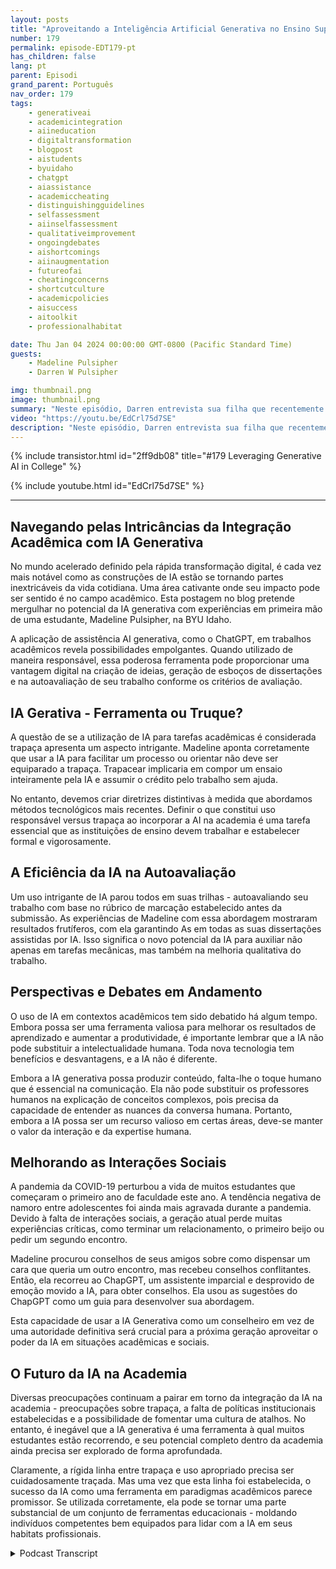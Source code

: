 ```yaml
---
layout: posts
title: "Aproveitando a Inteligência Artificial Generativa no Ensino Superior"
number: 179
permalink: episode-EDT179-pt
has_children: false
lang: pt
parent: Episodi
grand_parent: Português
nav_order: 179
tags:
    - generativeai
    - academicintegration
    - aiineducation
    - digitaltransformation
    - blogpost
    - aistudents
    - byuidaho
    - chatgpt
    - aiassistance
    - academiccheating
    - distinguishingguidelines
    - selfassessment
    - aiinselfassessment
    - qualitativeimprovement
    - ongoingdebates
    - aishortcomings
    - aiinaugmentation
    - futureofai
    - cheatingconcerns
    - shortcutculture
    - academicpolicies
    - aisuccess
    - aitoolkit
    - professionalhabitat

date: Thu Jan 04 2024 00:00:00 GMT-0800 (Pacific Standard Time)
guests:
    - Madeline Pulsipher
    - Darren W Pulsipher

img: thumbnail.png
image: thumbnail.png
summary: "Neste episódio, Darren entrevista sua filha que recentemente concluiu seu primeiro semestre na faculdade sobre sua experiência ao usar a tecnologia de IA generativa em seus estudos acadêmicos. Ela descreve os desafios e sucessos associados à utilização dessa ferramenta transformadora."
video: "https://youtu.be/EdCrl75d7SE"
description: "Neste episódio, Darren entrevista sua filha que recentemente concluiu seu primeiro semestre na faculdade sobre sua experiência ao usar a tecnologia de IA generativa em seus estudos acadêmicos. Ela descreve os desafios e sucessos associados à utilização dessa ferramenta transformadora."
---
```


<div>
{% include transistor.html id="2ff9db08" title="#179 Leveraging Generative AI in College" %}

{% include youtube.html id="EdCrl75d7SE" %}
</div>

---

## Navegando pelas Intricâncias da Integração Acadêmica com IA Generativa

No mundo acelerado definido pela rápida transformação digital, é cada vez mais notável como as construções de IA estão se tornando partes inextricáveis da vida cotidiana. Uma área cativante onde seu impacto pode ser sentido é no campo acadêmico. Esta postagem no blog pretende mergulhar no potencial da IA generativa com experiências em primeira mão de uma estudante, Madeline Pulsipher, na BYU Idaho.

A aplicação de assistência AI generativa, como o ChatGPT, em trabalhos acadêmicos revela possibilidades empolgantes. Quando utilizado de maneira responsável, essa poderosa ferramenta pode proporcionar uma vantagem digital na criação de ideias, geração de esboços de dissertações e na autoavaliação de seu trabalho conforme os critérios de avaliação.

## IA Gerativa - Ferramenta ou Truque?

A questão de se a utilização de IA para tarefas acadêmicas é considerada trapaça apresenta um aspecto intrigante. Madeline aponta corretamente que usar a IA para facilitar um processo ou orientar não deve ser equiparado a trapaça. Trapacear implicaria em compor um ensaio inteiramente pela IA e assumir o crédito pelo trabalho sem ajuda.

No entanto, devemos criar diretrizes distintivas à medida que abordamos métodos tecnológicos mais recentes. Definir o que constitui uso responsável versus trapaça ao incorporar a AI na academia é uma tarefa essencial que as instituições de ensino devem trabalhar e estabelecer formal e vigorosamente.

## A Eficiência da IA na Autoavaliação

Um uso intrigante de IA parou todos em suas trilhas - autoavaliando seu trabalho com base no rúbrico de marcação estabelecido antes da submissão. As experiências de Madeline com essa abordagem mostraram resultados frutíferos, com ela garantindo As em todas as suas dissertações assistidas por IA. Isso significa o novo potencial da IA para auxiliar não apenas em tarefas mecânicas, mas também na melhoria qualitativa do trabalho.

## Perspectivas e Debates em Andamento

O uso de IA em contextos acadêmicos tem sido debatido há algum tempo. Embora possa ser uma ferramenta valiosa para melhorar os resultados de aprendizado e aumentar a produtividade, é importante lembrar que a IA não pode substituir a intelectualidade humana. Toda nova tecnologia tem benefícios e desvantagens, e a IA não é diferente.

Embora a IA generativa possa produzir conteúdo, falta-lhe o toque humano que é essencial na comunicação. Ela não pode substituir os professores humanos na explicação de conceitos complexos, pois precisa da capacidade de entender as nuances da conversa humana. Portanto, embora a IA possa ser um recurso valioso em certas áreas, deve-se manter o valor da interação e da expertise humana.

## Melhorando as Interações Sociais

A pandemia da COVID-19 perturbou a vida de muitos estudantes que começaram o primeiro ano de faculdade este ano. A tendência negativa de namoro entre adolescentes foi ainda mais agravada durante a pandemia. Devido à falta de interações sociais, a geração atual perde muitas experiências críticas, como terminar um relacionamento, o primeiro beijo ou pedir um segundo encontro.

Madeline procurou conselhos de seus amigos sobre como dispensar um cara que queria um outro encontro, mas recebeu conselhos conflitantes. Então, ela recorreu ao ChapGPT, um assistente imparcial e desprovido de emoção movido a IA, para obter conselhos. Ela usou as sugestões do ChapGPT como um guia para desenvolver sua abordagem.

Esta capacidade de usar a IA Generativa como um conselheiro em vez de uma autoridade definitiva será crucial para a próxima geração aproveitar o poder da IA em situações acadêmicas e sociais.

## O Futuro da IA na Academia

Diversas preocupações continuam a pairar em torno da integração da IA na academia - preocupações sobre trapaça, a falta de políticas institucionais estabelecidas e a possibilidade de fomentar uma cultura de atalhos. No entanto, é inegável que a IA generativa é uma ferramenta à qual muitos estudantes estão recorrendo, e seu potencial completo dentro da academia ainda precisa ser explorado de forma aprofundada.

Claramente, a rígida linha entre trapaça e uso apropriado precisa ser cuidadosamente traçada. Mas uma vez que esta linha foi estabelecida, o sucesso da IA como uma ferramenta em paradigmas acadêmicos parece promissor. Se utilizada corretamente, ela pode se tornar uma parte substancial de um conjunto de ferramentas educacionais - moldando indivíduos competentes bem equipados para lidar com a IA em seus habitats profissionais.



<details>
<summary> Podcast Transcript </summary>

<p></p>

</details>
